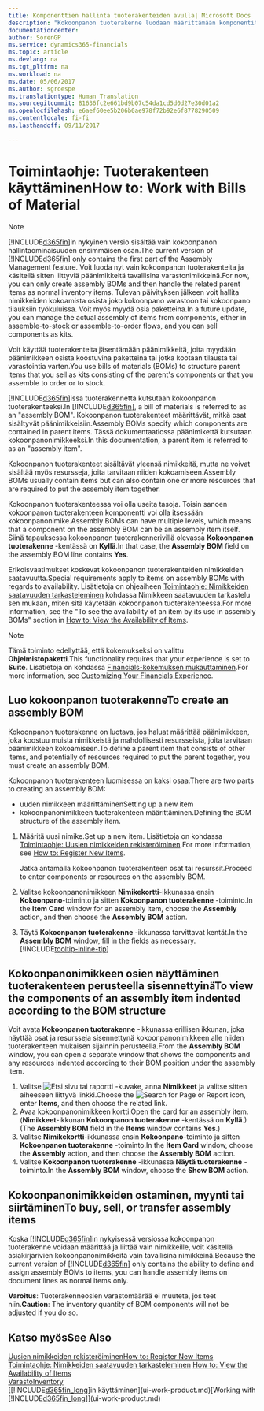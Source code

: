 ```yaml
---
title: Komponenttien hallinta tuoterakenteiden avulla| Microsoft Docs
description: "Kokoonpanon tuoterakenne luodaan määrittämään komponentit tai resurssit, joista koostetaan nimike, johon kokoonpanon tuoterakenne viittaa. Voit myös tarkastella kokoonpanonimikkeen komponentteja."
documentationcenter: 
author: SorenGP
ms.service: dynamics365-financials
ms.topic: article
ms.devlang: na
ms.tgt_pltfrm: na
ms.workload: na
ms.date: 05/06/2017
ms.author: sgroespe
ms.translationtype: Human Translation
ms.sourcegitcommit: 81636fc2e661bd9b07c54da1cd5d0d27e30d01a2
ms.openlocfilehash: e6aef60ee5b206b0ae978f72b92e6f8778290509
ms.contentlocale: fi-fi
ms.lasthandoff: 09/11/2017

---
```

# <a name="how-to-work-with-bills-of-material"></a><span data-ttu-id="b63e8-103">Toimintaohje: Tuoterakenteen käyttäminen</span><span class="sxs-lookup"><span data-stu-id="b63e8-103">How to: Work with Bills of Material</span></span>
> [!NOTE]  
>   <span data-ttu-id="b63e8-104">[!INCLUDE[d365fin](includes/d365fin_md.md)]in nykyinen versio sisältää vain kokoonpanon hallintaominaisuuden ensimmäisen osan.</span><span class="sxs-lookup"><span data-stu-id="b63e8-104">The current version of [!INCLUDE[d365fin](includes/d365fin_md.md)] only contains the first part of the Assembly Management feature.</span></span> <span data-ttu-id="b63e8-105">Voit luoda nyt vain kokoonpanon tuoterakenteita ja käsitellä sitten liittyviä päänimikkeitä tavallisina varastonimikkeinä.</span><span class="sxs-lookup"><span data-stu-id="b63e8-105">For now, you can only create assembly BOMs and then handle the related parent items as normal inventory items.</span></span> <span data-ttu-id="b63e8-106">Tulevan päivityksen jälkeen voit hallita nimikkeiden kokoamista osista joko kokoonpano varastoon tai kokoonpano tilauksiin työkuluissa. Voit myös myydä osia paketteina.</span><span class="sxs-lookup"><span data-stu-id="b63e8-106">In a future update, you can manage the actual assembly of items from components, either in assemble-to-stock or assemble-to-order flows, and you can sell components as kits.</span></span>

<span data-ttu-id="b63e8-107">Voit käyttää tuoterakenteita jäsentämään päänimikkeitä, joita myydään päänimikkeen osista koostuvina paketteina tai jotka kootaan tilausta tai varastointia varten.</span><span class="sxs-lookup"><span data-stu-id="b63e8-107">You use bills of materials (BOMs) to structure parent items that you sell as kits consisting of the parent's components or that you assemble to order or to stock.</span></span>

<span data-ttu-id="b63e8-108">[!INCLUDE[d365fin](includes/d365fin_md.md)]issa tuoterakennetta kutsutaan kokoonpanon tuoterakenteeksi.</span><span class="sxs-lookup"><span data-stu-id="b63e8-108">In [!INCLUDE[d365fin](includes/d365fin_md.md)], a bill of materials is referred to as an "assembly BOM".</span></span> <span data-ttu-id="b63e8-109">Kokoonpanon tuoterakenteet määrittävät, mitkä osat sisältyvät päänimikkeisiin.</span><span class="sxs-lookup"><span data-stu-id="b63e8-109">Assembly BOMs specify which components are contained in parent items.</span></span> <span data-ttu-id="b63e8-110">Tässä dokumentaatiossa päänimikettä kutsutaan kokoonpanonimikkeeksi.</span><span class="sxs-lookup"><span data-stu-id="b63e8-110">In this documentation, a parent item is referred to as an "assembly item".</span></span>

<span data-ttu-id="b63e8-111">Kokoonpanon tuoterakenteet sisältävät yleensä nimikkeitä, mutta ne voivat sisältää myös resursseja, joita tarvitaan niiden kokoamiseen.</span><span class="sxs-lookup"><span data-stu-id="b63e8-111">Assembly BOMs usually contain items but can also contain one or more resources that are required to put the assembly item together.</span></span>

<span data-ttu-id="b63e8-112">Kokoonpanon tuoterakenteessa voi olla useita tasoja. Toisin sanoen kokoonpanon tuoterakenteen komponentti voi olla itsessään kokoonpanonimike.</span><span class="sxs-lookup"><span data-stu-id="b63e8-112">Assembly BOMs can have multiple levels, which means that a component on the assembly BOM can be an assembly item itself.</span></span> <span data-ttu-id="b63e8-113">Siinä tapauksessa kokoonpanon tuoterakennerivillä olevassa **Kokoonpanon tuoterakenne** -kentässä on **Kyllä**.</span><span class="sxs-lookup"><span data-stu-id="b63e8-113">In that case, the **Assembly BOM** field on the assembly BOM line contains **Yes**.</span></span>

<span data-ttu-id="b63e8-114">Erikoisvaatimukset koskevat kokoonpanon tuoterakenteiden nimikkeiden saatavuutta.</span><span class="sxs-lookup"><span data-stu-id="b63e8-114">Special requirements apply to items on assembly BOMs with regards to availability.</span></span> <span data-ttu-id="b63e8-115">Lisätietoja on ohjeaiheen [Toimintaohje: Nimikkeiden saatavuuden tarkasteleminen](inventory-how-availability-overview.md) kohdassa Nimikkeen saatavuuden tarkastelu sen mukaan, miten sitä käytetään kokoonpanon tuoterakenteessa.</span><span class="sxs-lookup"><span data-stu-id="b63e8-115">For more information, see the "To see the availability of an item by its use in assembly BOMs" section in [How to: View the Availability of Items](inventory-how-availability-overview.md).</span></span>

> [!NOTE]  
>   <span data-ttu-id="b63e8-116">Tämä toiminto edellyttää, että kokemukseksi on valittu **Ohjelmistopaketti**.</span><span class="sxs-lookup"><span data-stu-id="b63e8-116">This functionality requires that your experience is set to **Suite**.</span></span> <span data-ttu-id="b63e8-117">Lisätietoja on kohdassa [Financials-kokemuksen mukauttaminen](ui-experiences.md).</span><span class="sxs-lookup"><span data-stu-id="b63e8-117">For more information, see [Customizing Your Financials Experience](ui-experiences.md).</span></span>

## <a name="to-create-an-assembly-bom"></a><span data-ttu-id="b63e8-118">Luo kokoonpanon tuoterakenne</span><span class="sxs-lookup"><span data-stu-id="b63e8-118">To create an assembly BOM</span></span>
<span data-ttu-id="b63e8-119">Kokoonpanon tuoterakenne on luotava, jos haluat määrittää päänimikkeen, joka koostuu muista nimikkeistä ja mahdollisesti resursseista, joita tarvitaan päänimikkeen kokoamiseen.</span><span class="sxs-lookup"><span data-stu-id="b63e8-119">To define a parent item that consists of other items, and potentially of resources required to put the parent together, you must create an assembly BOM.</span></span>  

<span data-ttu-id="b63e8-120">Kokoonpanon tuoterakenteen luomisessa on kaksi osaa:</span><span class="sxs-lookup"><span data-stu-id="b63e8-120">There are two parts to creating an assembly BOM:</span></span>
- <span data-ttu-id="b63e8-121">uuden nimikkeen määrittäminen</span><span class="sxs-lookup"><span data-stu-id="b63e8-121">Setting up a new item</span></span>
- <span data-ttu-id="b63e8-122">kokoonpanonimikkeen tuoterakenteen määrittäminen.</span><span class="sxs-lookup"><span data-stu-id="b63e8-122">Defining the BOM structure of the assembly item.</span></span>

1. <span data-ttu-id="b63e8-123">Määritä uusi nimike.</span><span class="sxs-lookup"><span data-stu-id="b63e8-123">Set up a new item.</span></span> <span data-ttu-id="b63e8-124">Lisätietoja on kohdassa [Toimintaohje: Uusien nimikkeiden rekisteröiminen](inventory-how-register-new-items.md).</span><span class="sxs-lookup"><span data-stu-id="b63e8-124">For more information, see [How to: Register New Items](inventory-how-register-new-items.md).</span></span>

    <span data-ttu-id="b63e8-125">Jatka antamalla kokoonpanon tuoterakenteen osat tai resurssit.</span><span class="sxs-lookup"><span data-stu-id="b63e8-125">Proceed to enter components or resources on the assembly BOM.</span></span>  
2. <span data-ttu-id="b63e8-126">Valitse kokoonpanonimikkeen **Nimikekortti**-ikkunassa ensin **Kokoonpano**-toiminto ja sitten **Kokoonpanon tuoterakenne** -toiminto.</span><span class="sxs-lookup"><span data-stu-id="b63e8-126">In the **Item Card** window for an assembly item, choose the **Assembly** action, and then choose the **Assembly BOM** action.</span></span>
3. <span data-ttu-id="b63e8-127">Täytä **Kokoonpanon tuoterakenne** -ikkunassa tarvittavat kentät.</span><span class="sxs-lookup"><span data-stu-id="b63e8-127">In the **Assembly BOM** window, fill in the fields as necessary.</span></span> [!INCLUDE[tooltip-inline-tip](includes/tooltip-inline-tip_md.md)]

## <a name="to-view-the-components-of-an-assembly-item-indented-according-to-the-bom-structure"></a><span data-ttu-id="b63e8-128">Kokoonpanonimikkeen osien näyttäminen tuoterakenteen perusteella sisennettyinä</span><span class="sxs-lookup"><span data-stu-id="b63e8-128">To view the components of an assembly item indented according to the BOM structure</span></span>
<span data-ttu-id="b63e8-129">Voit avata **Kokoonpanon tuoterakenne** -ikkunassa erillisen ikkunan, joka näyttää osat ja resursseja sisennettynä kokoonpanonimikkeen alle niiden tuoterakenteen mukaisen sijainnin perusteella.</span><span class="sxs-lookup"><span data-stu-id="b63e8-129">From the **Assembly BOM** window, you can open a separate window that shows the components and any resources indented according to their BOM position under the assembly item.</span></span>

1. <span data-ttu-id="b63e8-130">Valitse ![Etsi sivu tai raportti](media/ui-search/search_small.png "Etsi sivu tai raportti -kuvake") -kuvake, anna **Nimikkeet** ja valitse sitten aiheeseen liittyvä linkki.</span><span class="sxs-lookup"><span data-stu-id="b63e8-130">Choose the ![Search for Page or Report](media/ui-search/search_small.png "Search for Page or Report icon") icon, enter **Items**, and then choose the related link.</span></span>
2. <span data-ttu-id="b63e8-131">Avaa kokoonpanonimikkeen kortti.</span><span class="sxs-lookup"><span data-stu-id="b63e8-131">Open the card for an assembly item.</span></span> <span data-ttu-id="b63e8-132">(**Nimikkeet**-ikkunan **Kokoonpanon tuoterakenne** -kentässä on **Kyllä**.)</span><span class="sxs-lookup"><span data-stu-id="b63e8-132">(The **Assembly BOM** field in the **Items** window contains **Yes**.)</span></span>
3. <span data-ttu-id="b63e8-133">Valitse **Nimikekortti**-ikkunassa ensin **Kokoonpano**-toiminto ja sitten **Kokoonpanon tuoterakenne** -toiminto.</span><span class="sxs-lookup"><span data-stu-id="b63e8-133">In the **Item Card** window, choose the **Assembly** action, and then choose the **Assembly BOM** action.</span></span>
4. <span data-ttu-id="b63e8-134">Valitse **Kokoonpanon tuoterakenne** -ikkunassa **Näytä tuoterakenne** -toiminto.</span><span class="sxs-lookup"><span data-stu-id="b63e8-134">In the **Assembly BOM** window, choose the **Show BOM** action.</span></span>

## <a name="to-buy-sell-or-transfer-assembly-items"></a><span data-ttu-id="b63e8-135">Kokoonpanonimikkeiden ostaminen, myynti tai siirtäminen</span><span class="sxs-lookup"><span data-stu-id="b63e8-135">To buy, sell, or transfer assembly items</span></span>
<span data-ttu-id="b63e8-136">Koska [!INCLUDE[d365fin](includes/d365fin_md.md)]in nykyisessä versiossa kokoonpanon tuoterakenne voidaan määrittää ja liittää vain nimikkeille, voit käsitellä asiakirjarivien kokoonpanonimikkeitä vain tavallisina nimikkeinä.</span><span class="sxs-lookup"><span data-stu-id="b63e8-136">Because the current version of [!INCLUDE[d365fin](includes/d365fin_md.md)] only contains the ability to define and assign assembly BOMs to items, you can handle assembly items on document lines as normal items only.</span></span>

<span data-ttu-id="b63e8-137">**Varoitus**: Tuoterakenneosien varastomäärää ei muuteta, jos teet niin.</span><span class="sxs-lookup"><span data-stu-id="b63e8-137">**Caution**: The inventory quantity of BOM components will not be adjusted if you do so.</span></span>

## <a name="see-also"></a><span data-ttu-id="b63e8-138">Katso myös</span><span class="sxs-lookup"><span data-stu-id="b63e8-138">See Also</span></span>
[<span data-ttu-id="b63e8-139">Uusien nimikkeiden rekisteröiminen</span><span class="sxs-lookup"><span data-stu-id="b63e8-139">How to: Register New Items</span></span>](inventory-how-register-new-items.md)  
<span data-ttu-id="b63e8-140">[Toimintaohje: Nimikkeiden saatavuuden tarkasteleminen](inventory-how-availability-overview.md)   </span><span class="sxs-lookup"><span data-stu-id="b63e8-140">[How to: View the Availability of Items](inventory-how-availability-overview.md)   </span></span>  
[<span data-ttu-id="b63e8-141">Varasto</span><span class="sxs-lookup"><span data-stu-id="b63e8-141">Inventory</span></span>](inventory-manage-inventory.md)  
<span data-ttu-id="b63e8-142">[[!INCLUDE[d365fin_long](includes/d365fin_long_md.md)]in käyttäminen](ui-work-product.md)</span><span class="sxs-lookup"><span data-stu-id="b63e8-142">[Working with [!INCLUDE[d365fin_long](includes/d365fin_long_md.md)]](ui-work-product.md)</span></span>

